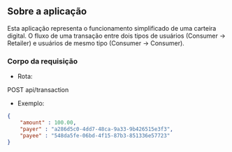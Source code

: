 ## Sobre a aplicação

Esta aplicação representa o funcionamento simplificado de uma carteira digital. O fluxo de uma transação entre dois tipos de usuários (Consumer -> Retailer) e usuários de mesmo tipo (Consumer -> Consumer).

### Corpo da requisição

- Rota: 

POST api/transaction

- Exemplo:

```json
{
    "amount" : 100.00,
    "payer" : "a286d5c0-4dd7-48ca-9a33-9b426515e3f3",
    "payee" : "548da5fe-06bd-4f15-87b3-851336e57723"
}
```